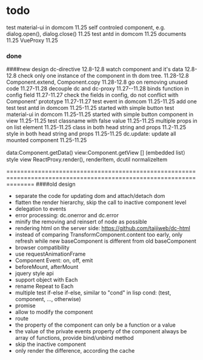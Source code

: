 # todo
test material-ui in domcom 11.25
self controled component, e.g. dialog.open(), dialog.close() 11.25
test antd in domcom 11.25
documents 11.25
VueProxy 11.25

### done
####new design
dc-directive 12.8-12.8
watch component and it's data 12.8-12.8
check only one instance of the component in th dom tree.  11.28-12.8
Component.extend, Component.copy 11.28-12.8
go on removing unused code 11.27-11.28
decouple dc and dc-proxy 11.27--11.28
binds function in config field 11.27-11.27
check the fields in config, do not conflict with Component' prototype 11.27-11.27
test event in domcom 11.25-11.25 add one test
test antd in domcom 11.25-11.25 started with simple button
test material-ui in domcom 11.25-11.25 started with simple button
component in view 11.25-11.25
test classname with false value 11.25-11.25
multiple props in on  list element 11.25-11.25
class in both head string and props 11.2-11.25
style in both head string and props 11.25-11.25
dc.update: update all mounted component 11.25-11.25

data:Component.getData()
view:Component.getView
[] (embedded list） style  view
ReactProxy.render(), renderItem, dcutil normalizeItem

====================================================================================================================
####old design
* separate the code for updating dom and attach/detach dom
* flatten the render hierarchy, skip the call to inactive component level
* delegation to events
* error processing: dc.onerror and dc.error
* minify the removing and reinsert of node as possible
* rendering html on the server side: https://github.com/taijiweb/dc-html
* instead of comparing TransformComponent.content too early, only refresh while new baseComponent is different from old baseComponent
* browser compatibility
* use requestAnimationFrame
* Component Event: on, off, emit
* beforeMount, afterMount
* jquery style api
* support object with Each
* rename Repeat to Each
* multiple test if-else if-else, similar to "cond" in lisp
  cond: (test, component, ..., otherwise)
* promise
* allow to modify the component
* route
* the property of the component can only be a function or a value
* the value of the private events property of the component always be array of functions, provide bind/unbind method
* skip the inactive component
* only render the difference, according the cache

